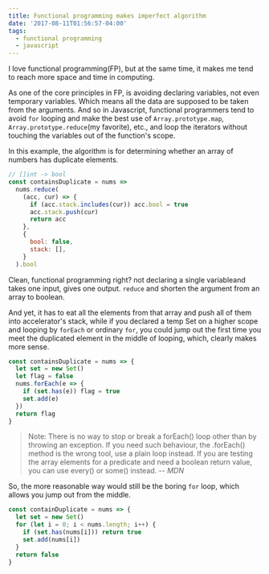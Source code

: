 ```yaml
---
title: Functional programming makes imperfect algorithm
date: '2017-08-11T01:56:57-04:00'
tags:
  - functional programming
  - javascript
---
```


I love functional programming(FP), but at the same time, it makes me tend to reach more space and time in computing.

As one of the core principles in FP, is avoiding declaring variables, not even temporary variables. Which means all the data are supposed to be taken from the arguments. And so in Javascript, functional programmers tend to avoid `for` looping and make the best use of `Array.prototype.map`, `Array.prototype.reduce`(my favorite), etc., and loop the iterators without touching the variables out of the function's scope.

In this example, the algorithm is for determining whether an array of numbers has duplicate elements.

```js
// []int -> bool
const containsDuplicate = nums =>
  nums.reduce(
    (acc, cur) => {
      if (acc.stack.includes(cur)) acc.bool = true
      acc.stack.push(cur)
      return acc
    },
    {
      bool: false,
      stack: [],
    }
  ).bool
```

Clean, functional programming right? not declaring a single variable​ and takes one input, gives one output. `reduce` and shorten the argument from an array to boolean.

And yet, it has to eat all the elements from that array and push all of them into accelerator's stack, while if you declared a temp Set on a higher scope and looping by `forEach` or ordinary `for`, you could jump out the first time you meet the duplicated element in the middle of looping, which, clearly makes more sense.

```js
const containsDuplicate = nums => {
  let set = new Set()
  let flag = false
  nums.forEach(e => {
    if (set.has(e)) flag = true
    set.add(e)
  })
  return flag
}
```

> Note: There is no way to stop or break a forEach\(\) loop other than by throwing an exception. If you need such behaviour, the .forEach\(\) method is the wrong tool, use a plain loop instead. If you are testing the array elements for a predicate and need a boolean return value, you can use every\(\) or some\(\) instead.
> <cite>-- MDN</cite>

So, the more reasonable way would still be the boring `for` loop, which allows you jump out from the middle.

```js
const containDuplicate = nums => {
  let set = new Set()
  for (let i = 0; i < nums.length; i++) {
    if (set.has(nums[i])) return true
    set.add(nums[i])
  }
  return false
}
```
